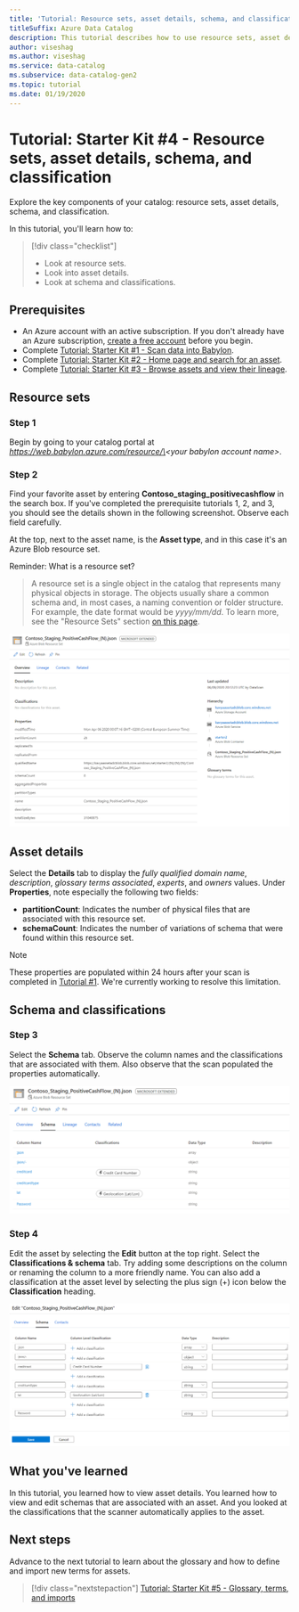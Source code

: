 ```yaml
---
title: 'Tutorial: Resource sets, asset details, schema, and classification'
titleSuffix: Azure Data Catalog
description: This tutorial describes how to use resource sets, asset details, schema, and classification. 
author: viseshag
ms.author: viseshag
ms.service: data-catalog
ms.subservice: data-catalog-gen2
ms.topic: tutorial
ms.date: 01/19/2020
---
```

# Tutorial: Starter Kit #4 - Resource sets, asset details, schema, and classification

Explore the key components of your catalog: resource sets, asset details, schema, and classification.

In this tutorial, you'll learn how to:
> [!div class="checklist"]
> * Look at resource sets.
> * Look into asset details.
> * Look at schema and classifications.

## Prerequisites

* An Azure account with an active subscription. If you don't already have an Azure subscription, [create a free account](https://azure.microsoft.com/free/?ref=microsoft.com&utm_source=microsoft.com&utm_medium=docs&utm_campaign=visualstudio) before you begin.
* Complete [Tutorial: Starter Kit #1 - Scan data into Babylon](starter-kit-tutorial-1.md).
* Complete [Tutorial: Starter Kit #2 - Home page and search for an asset](starter-kit-tutorial-2.md ).
* Complete [Tutorial: Starter Kit #3 - Browse assets and view their lineage](starter-kit-tutorial-3.md ).

## Resource sets

### Step 1

Begin by going to your catalog portal at *https://web.babylon.azure.com/resource/\<your babylon account name\>*.

### Step 2

Find your favorite asset by entering **Contoso_staging_positivecashflow** in the search box. If you've completed the prerequisite tutorials 1, 2, and 3, you should see the details shown in the following screenshot. Observe each field carefully.

At the top, next to the asset name, is the **Asset type**, and in this case it's an Azure Blob resource set.

Reminder: What is a resource set?

> A resource set is a single object in the catalog that represents many physical objects in storage. The objects usually share a common schema and, in most cases, a naming convention or folder structure. For example, the date format would be *yyyy/mm/dd*. To learn more, see the "Resource Sets" section [on this page](concept-resource-sets.md).

![A resource set asset](./media/starter-kit-tutorial-4/search01.png)

## Asset details

Select the **Details** tab to display the *fully qualified domain name*, *description*, *glossary terms associated*, *experts*, and *owners* values. Under **Properties**, note especially the following two fields:

* **partitionCount**: Indicates the number of physical files that are associated with this resource set.
* **schemaCount**: Indicates the number of variations of schema that were found within this resource set.

> [!NOTE]
> These properties are populated within 24 hours after your scan is completed in [Tutorial #1](starter-kit-tutorial-1.md). We're currently working to resolve this limitation.

## Schema and classifications

### Step 3

Select the **Schema** tab. Observe the column names and the classifications that are associated with them. Also observe that the scan populated the properties automatically.

![The Schema tab](./media/starter-kit-tutorial-4/schema01.png)

### Step 4

Edit the asset by selecting the **Edit** button at the top right. Select the **Classifications & schema** tab. Try adding some descriptions on the column or renaming the column to a more friendly name. You can also add a classification at the asset level by selecting the plus sign (+) icon below the **Classification** heading.

![Schema edit page](./media/starter-kit-tutorial-4/schema02.png)

## What you've learned

In this tutorial, you learned how to view asset details. You learned how to view and edit schemas that are associated with an asset. And you looked at the classifications that the scanner automatically applies to the asset.

## Next steps

Advance to the next tutorial to learn about the glossary and how to define and import new terms for assets.
> [!div class="nextstepaction"]
> [Tutorial: Starter Kit #5 - Glossary, terms, and imports](starter-kit-tutorial-5.md)
